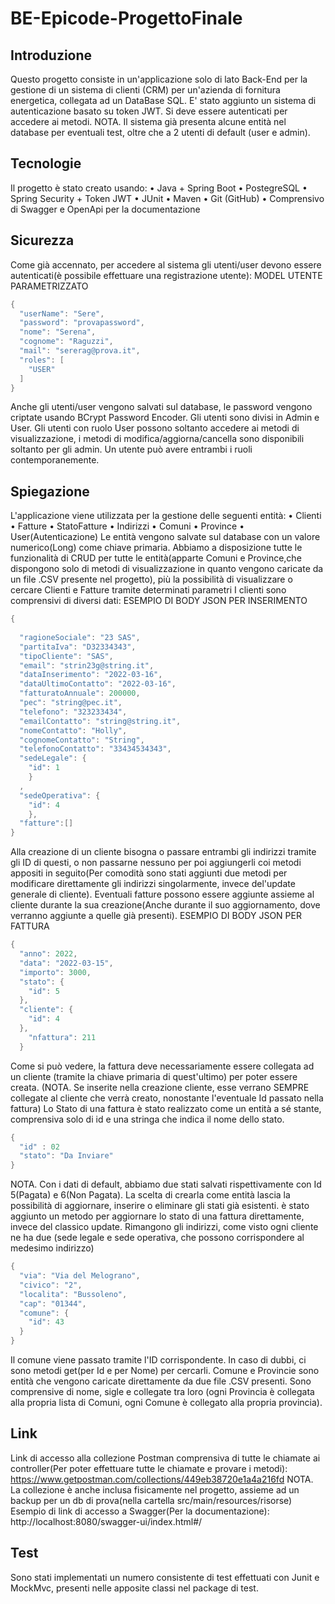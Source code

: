 # BE-Epicode-ProgettoFinale

## Introduzione
Questo progetto consiste in un'applicazione solo di lato Back-End per la gestione di un sistema di clienti (CRM) per un'azienda di fornitura energetica, collegata ad un DataBase SQL.
E' stato aggiunto un sistema di autenticazione basato su token JWT. Si deve essere autenticati per accedere ai metodi. NOTA. Il sistema già presenta alcune entità nel database per eventuali test, oltre che a 2 utenti di default (user e admin).
## Tecnologie
Il progetto è stato creato usando:
•	Java + Spring Boot
•	PostegreSQL
•	Spring Security + Token JWT
•	JUnit
•	Maven
•	Git (GitHub)
•	Comprensivo di Swagger e OpenApi per la documentazione
## Sicurezza
Come già accennato, per accedere al sistema gli utenti/user devono essere autenticati(è possibile effettuare una registrazione utente):
MODEL UTENTE PARAMETRIZZATO
``` java
{
  "userName": "Sere",
  "password": "provapassword",
  "nome": "Serena",
  "cognome": "Raguzzi",
  "mail": "sererag@prova.it",
  "roles": [
    "USER"
  ]
}
```

Anche gli utenti/user vengono salvati sul database, le password vengono criptate usando BCrypt Password Encoder.
Gli utenti sono divisi in Admin e User. Gli utenti con ruolo User possono soltanto accedere ai metodi di visualizzazione, i metodi di modifica/aggiorna/cancella sono disponibili soltanto per gli admin. Un utente può avere entrambi i ruoli contemporanemente.
## Spiegazione
L'applicazione viene utilizzata per la gestione delle seguenti entità:
•	Clienti
•	Fatture
•	StatoFatture
•	Indirizzi
•	Comuni
•	Province
•	User(Autenticazione)
Le entità vengono salvate sul database con un valore numerico(Long) come chiave primaria.
Abbiamo a disposizione tutte le funzionalità di CRUD per tutte le entità(apparte Comuni e Province,che dispongono solo di metodi di visualizzazione in quanto vengono caricate da un file .CSV presente nel progetto), più la possibilità di visualizzare o cercare Clienti e Fatture tramite determinati parametri
I clienti sono comprensivi di diversi dati:
ESEMPIO DI BODY JSON PER INSERIMENTO
``` java
{
   
  "ragioneSociale": "23 SAS",
  "partitaIva": "D32334343",
  "tipoCliente": "SAS",
  "email": "strin23g@string.it",
  "dataInserimento": "2022-03-16",
  "dataUltimoContatto": "2022-03-16",
  "fatturatoAnnuale": 200000,
  "pec": "string@pec.it",
  "telefono": "323233434",
  "emailContatto": "string@string.it",
  "nomeContatto": "Holly",
  "cognomeContatto": "String",
  "telefonoContatto": "33434534343",
  "sedeLegale": {
    "id": 1
    }
  ,
  "sedeOperativa": {
    "id": 4
    },
  "fatture":[]
}
```
Alla creazione di un cliente bisogna o passare entrambi gli indirizzi tramite gli ID di questi, o non passarne nessuno per poi aggiungerli coi metodi appositi in seguito(Per comodità sono stati aggiunti due metodi per modificare direttamente gli indirizzi singolarmente, invece del'update generale di cliente).
Eventuali fatture possono essere aggiunte assieme al cliente durante la sua creazione(Anche durante il suo aggiornamento, dove verranno aggiunte a quelle già presenti).
ESEMPIO DI BODY JSON PER FATTURA
``` java
{
  "anno": 2022,
  "data": "2022-03-15",
  "importo": 3000,
  "stato": {
    "id": 5
  },
  "cliente": {
    "id": 4
  },
    "nfattura": 211
  }
  ```
Come si può vedere, la fattura deve necessariamente essere collegata ad un cliente (tramite la chiave primaria di quest'ultimo) per poter essere creata.
(NOTA. Se inserite nella creazione cliente, esse verrano SEMPRE collegate al cliente che verrà creato, nonostante l'eventuale Id passato nella fattura)
Lo Stato di una fattura è stato realizzato come un entità a sé stante, comprensiva solo di id e una stringa che indica il nome dello stato.
``` java
{
  "id" : 02
  "stato": "Da Inviare"
}
```
NOTA. Con i dati di default, abbiamo due stati salvati rispettivamente con Id 5(Pagata) e 6(Non Pagata). La scelta di crearla come entità lascia la possibilità di aggiornare, inserire o eliminare gli stati già esistenti. è stato aggiunto un metodo per aggiornare lo stato di una fattura direttamente, invece del classico update.
Rimangono gli indirizzi, come visto ogni cliente ne ha due (sede legale e sede operativa, che possono corrispondere al medesimo indirizzo)
``` java
{
  "via": "Via del Melograno",
  "civico": "2",
  "localita": "Bussoleno",
  "cap": "01344",
  "comune": {
    "id": 43
  }
}
```
Il comune viene passato tramite l'ID corrispondente. In caso di dubbi, ci sono metodi get(per Id e per Nome) per cercarli.
Comune e Provincie sono entità che vengono caricate direttamente da due file .CSV presenti. Sono comprensive di nome, sigle e collegate tra loro (ogni Provincia è collegata alla propria lista di Comuni, ogni Comune è collegato alla propria provincia).
## Link
Link di accesso alla collezione Postman comprensiva di tutte le chiamate ai controller(Per poter effettuare tutte le chiamate e provare i metodi): https://www.getpostman.com/collections/449eb38720e1a4a216fd
NOTA. La collezione è anche inclusa fisicamente nel progetto, assieme ad un backup per un db di prova(nella cartella src/main/resources/risorse)
Esempio di link di accesso a Swagger(Per la documentazione): http://localhost:8080/swagger-ui/index.html#/
## Test
Sono stati implementati un numero consistente di test effettuati con Junit e MockMvc, presenti nelle apposite classi nel package di test.
